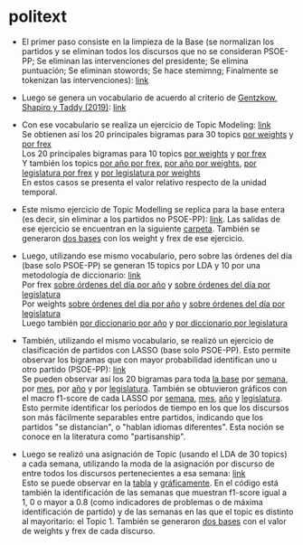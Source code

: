# politext

- El primer paso consiste en la limpieza de la Base (se normalizan los partidos y se eliminan todos los discursos que no se consideran PSOE-PP; Se eliminan las intervenciones del presidente; Se elimina puntuación; Se eliminan stowords; Se hace stemimng; Finalmente se tokenizan las intervenciones): [link](https://github.com/LCaravaggio/politext/blob/main/Limpiar_la_base.ipynb) </br>

- Luego se genera un vocabulario de acuerdo al criterio de [Gentzkow, Shapiro y Taddy (2019)](https://onlinelibrary.wiley.com/doi/abs/10.3982/ECTA16566): [link](https://github.com/LCaravaggio/politext/blob/main/GS%20-%20Guardar%20Vocabulario.ipynb) </br>

- Con ese vocabulario se realiza un ejercicio de Topic Modeling: [link](https://github.com/LCaravaggio/politext/blob/main/GS_v0_2_con_vocab.ipynb) </br>
Se obtienen así los 20 principales bigramas para 30 topics [por weights](https://github.com/LCaravaggio/politext/blob/main/output/bigramas_por_weights_30topics.csv) y [por frex](https://github.com/LCaravaggio/politext/blob/main/output/bigramas_por_frex_30topics.csv) </br>
Los 20 principales bigramas para 10 topics [por weights](https://github.com/LCaravaggio/politext/blob/main/output/bigramas_por_weights_10topics.csv) y [por frex](https://github.com/LCaravaggio/politext/blob/main/output/bigramas_por_frex_10topics.csv) </br>
Y también los topics [por año por frex](https://github.com/LCaravaggio/politext/blob/main/output/topics_por_a%C3%B1o_por_frex.csv), [por año por weights](https://github.com/LCaravaggio/politext/blob/main/output/topics_por_a%C3%B1o_por_weights.csv), [por legislatura por frex](https://github.com/LCaravaggio/politext/blob/main/output/topics_por_legislatura_por_frex.csv) y [por legislatura por weights](https://github.com/LCaravaggio/politext/blob/main/output/topics_por_legislatura_por_weights.csv) </br>
En estos casos se presenta el valor relativo respecto de la unidad temporal. 

- Este mismo ejercicio de Topic Modelling se replica para la base entera (es decir, sin eliminar a los partidos no PSOE-PP): [link](https://github.com/LCaravaggio/politext/blob/main/GS_v0_2_con_vocab_allbase.ipynb). Las salidas de ese ejercicio se encuentran en la siguiente [carpeta](https://github.com/LCaravaggio/politext/tree/main/output/allbase). También se generaron [dos bases](https://www.kaggle.com/datasets/leonardocaravaggio/bases-30-topics-weights-y-frex-all-base) con los weight y frex de ese ejercicio.

- Luego, utilizando ese mismo vocabulario, pero sobre las órdenes del día (base solo PSOE-PP) se generan 15 topics por LDA y 10 por una metodología de diccionario: [link](https://github.com/LCaravaggio/politext/blob/main/GS_Orden_del_D%C3%ADa_v0_2.ipynb) </br>
Por frex [sobre órdenes del día por año](https://github.com/LCaravaggio/politext/blob/main/output/topics_por_a%C3%B1o_por_frex_por_ordendeldia.csv) y 
[sobre órdenes del día por legislatura](https://github.com/LCaravaggio/politext/blob/main/output/topics_por_legislatura_por_frex_por_ordendeldia.csv) </br>
Por weights [sobre órdenes del día por año](https://github.com/LCaravaggio/politext/blob/main/output/topics_por_a%C3%B1o_por_weights_por_ordendeldia.csv) y 
[sobre órdenes del día por legislatura](https://github.com/LCaravaggio/politext/blob/main/output/topics_por_legislatura_por_weights_por_ordendeldia.csv) </br>
Luego también [por diccionario por año](https://github.com/LCaravaggio/politext/blob/main/output/topics_por_a%C3%B1o_por_designacionamano.csv) y 
[por diccionario por legislatura](https://github.com/LCaravaggio/politext/blob/main/output/topics_por_legislatura_por_designacionamano.csv) </br>

- También, utilizando el mismo vocabulario, se realizó un ejercicio de clasificación de partidos con LASSO (base solo PSOE-PP). Esto permite observar los bigramas que con mayor probabilidad identifican uno u otro partido (PSOE-PP): [link](https://github.com/LCaravaggio/politext/blob/main/LASSO.ipynb) </br>
Se pueden observar así los 20 bigramas para toda [la base](https://github.com/LCaravaggio/politext/blob/main/output/lasso.csv) por [semana](https://github.com/LCaravaggio/politext/blob/main/output/lasso_por_semana.csv), por [mes](https://github.com/LCaravaggio/politext/blob/main/output/lasso_por_mes.csv), por [año](https://github.com/LCaravaggio/politext/blob/main/output/lasso_por_a%C3%B1o.csv) y por [legislatura](https://github.com/LCaravaggio/politext/blob/main/output/lasso_por_legislatura.csv).
También se obtuvieron gráficos con el macro f1-score de cada LASSO por [semana](https://github.com/LCaravaggio/politext/blob/main/output/lasso_por_semana.png), [mes](https://github.com/LCaravaggio/politext/blob/main/output/lasso_por_mes.png), [año](https://github.com/LCaravaggio/politext/blob/main/output/lasso_por_a%C3%B1o.png) y [legislatura](https://github.com/LCaravaggio/politext/blob/main/output/lasso_por_legislatura.png). Esto permite identificar los períodos de tiempo en los que los discursos son más fácilmente separables entre partidos, indicando que los partidos "se distancian", o "hablan idiomas diferentes". Esta noción se conoce en la literatura como "partisanship". 

- Luego se realizó una asignación de Topic (usando el LDA de 30 topics) a cada semana, utilizando la moda de la asignación por discurso de entre todos los discursos pertenecientes a esa semana: [link](https://github.com/LCaravaggio/politext/blob/main/LASSO.ipynb)  </br>
Esto se puede observar en la [tabla](https://github.com/LCaravaggio/politext/blob/main/output/topic_por_semana.csv) y [gráficamente](https://github.com/LCaravaggio/politext/blob/main/output/topic_por_semana.png). En el código está también la identificación de las semanas que muestran f1-score igual a 1, 0 o mayor a 0.8 (como indicadores de problemas o de máxima identificación de partido) y de las semanas en las que el topic es distinto al mayoritario: el Topic 1. También se generaron [dos bases](https://www.kaggle.com/datasets/leonardocaravaggio/bases-30-topics-weights-y-frex) con el valor de weights y frex de cada discurso. 
